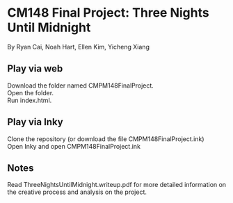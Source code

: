 # CM148 Final Project: Three Nights Until Midnight
By Ryan Cai, Noah Hart, Ellen Kim, Yicheng Xiang

## Play via web
Download the folder named CMPM148FinalProject.  
Open the folder.  
Run index.html.  

## Play via Inky
Clone the repository (or download the file CMPM148FinalProject.ink)  
Open Inky and open CMPM148FinalProject.ink 

## Notes
Read ThreeNightsUntilMidnight.writeup.pdf for more detailed information on the creative process and analysis on the project.
